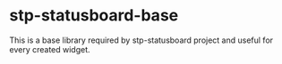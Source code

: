 # stp-statusboard-base

This is a base library required by stp-statusboard project and useful for every created widget.
